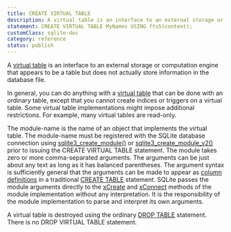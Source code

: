 ```yaml
---
title: CREATE VIRTUAL TABLE
description: A virtual table is an interface to an external storage or computation engine that appears to be a table but does not actually store information in the database file.
statement: CREATE VIRTUAL TABLE MyNames USING fts5(content);
customClass: sqlite-doc
category: reference
status: publish
---
```


<!-- do-not-touch-svg-import: 'createvtab.svg' -->

A <a href="https://www.sqlite.org/vtab.html" target="_blank">virtual
table</a> is an interface to an external storage or computation engine
that appears to be a table but does not actually store information in
the database file.

In general, you can do anything with a
<a href="https://www.sqlite.org/vtab.html" target="_blank">virtual
table</a> that can be done with an ordinary table, except that you
cannot create indices or triggers on a virtual table. Some virtual table
implementations might impose additional restrictions. For example, many
virtual tables are read-only.

The <span class="yyterm">module-name</span> is the name of an object
that implements the virtual table. The
<span class="yyterm">module-name</span> must be registered with the
SQLite database connection using
<a href="https://www.sqlite.org/c3ref/create_module.html"
target="_blank">sqlite3_create_module()</a> or
<a href="https://www.sqlite.org/c3ref/create_module.html"
target="_blank">sqlite3_create_module_v2()</a> prior to issuing the
CREATE VIRTUAL TABLE statement. The module takes zero or more
comma-separated arguments. The arguments can be just about any text as
long as it has balanced parentheses. The argument syntax is sufficiently
general that the arguments can be made to appear as [column
definitions](lang_createtable#tablecoldef) in a traditional [CREATE
TABLE](lang_createtable) statement. SQLite passes the module arguments
directly to the <a href="https://www.sqlite.org/vtab.html#xcreate"
target="_blank">xCreate</a> and
<a href="https://www.sqlite.org/vtab.html#xconnect"
target="_blank">xConnect</a> methods of the module implementation
without any interpretation. It is the responsibility of the module
implementation to parse and interpret its own arguments.

A virtual table is destroyed using the ordinary [DROP
TABLE](lang_droptable) statement. There is no DROP VIRTUAL TABLE
statement.
